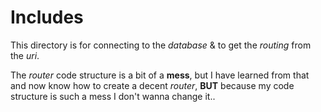 # Includes

This directory is for connecting to the _database_ & to get the _routing_ from the _uri_.

The _router_ code structure is a bit of a **mess**, but I have learned from that and now know how to
create a decent _router_, __BUT__ because my code structure is such a mess I don't wanna change it..
